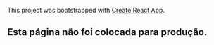 This project was bootstrapped with [Create React App](https://github.com/facebook/create-react-app).

## Esta página não foi colocada para produção.
